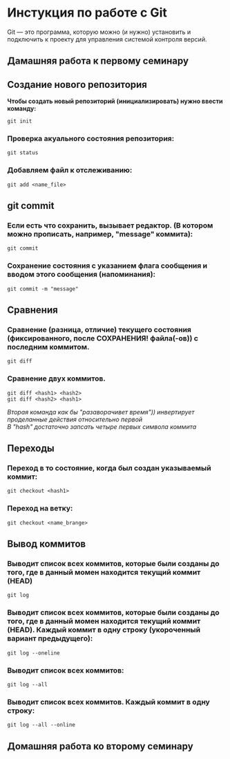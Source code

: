 # Инстукция по работе с Git

Git — это программа, которую можно (и нужно) установить и подключить к проекту для управления системой контроля версий.

## **Дамашняя работа к первому семинару**
## Создание нового репозитория

**Чтобы создать новый репозиторий (инициализировать) нужно ввести команду:**

    git init

### Проверка акуального состояния репозитория:

    git status

### Добавляем файл к отслеживанию:

    git add <name_file>

 ## git commit
 ### Если есть что сохранить, вызывает редактор. (В котором можно прописать, например, "message" коммита):

    git commit 

### Сохранение состояния с указанием флага сообщения и вводом этого сообщения (напоминания):

    git commit -m "message"

## Сравнения
### Сравнение (разница, отличие) текущего состояния (фиксированного, после СОХРАНЕНИЯ! файла(-ов)) с последним коммитом.

    git diff

### Cравнение двух коммитов. 

    git diff <hash1> <hash2>
    git diff <hash2> <hash1>  

 *Вторая команда как бы "разаворачивет время")) инвертирует проделанные действия относительно первой  
 В "hash" достаточно запсать четыре первых символа коммита*

## Переходы
### Переход в то состояние, когда был создан указываемый коммит:

    git checkout <hash1>

### Переход на ветку:

    git checkout <name_brange>

## Вывод коммитов
### Выводит список всех коммитов, которые были созданы до того, где в данный момен находится текущий коммит (HEAD)

    git log

 
### Выводит список всех коммитов, которые были созданы до того, где в данный момен находится текущий коммит (HEAD). Каждый коммит в одну строку (укороченный вариант предыдущего):


    git log --oneline

 
### Выводит список всех коммитов:

    git log --all

### Выводит список всех коммитов. Каждый коммит в одну строку:

    git log --all --online

## **Домашняя работа ко второму семинару**
